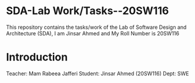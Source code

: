 # SDA-Lab Work/Tasks--20SW116
This repository contains the tasks/work of the Lab of Software Design and Architecture (SDA), I am Jinsar Ahmed and My Roll Number is 20SW116

# Introduction
Teacher: Mam Rabeea Jafferi
Student: Jinsar Ahmed (20SW116)
Dept: SWE 
